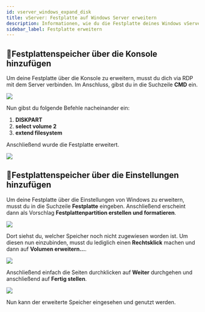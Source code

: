 ```yaml
---
id: vserver_windows_expand_disk
title: vServer: Festplatte auf Windows Server erweitern
description: Informationen, wie du die Festplatte deines Windows vServers von ZAP-Hosting nach einem Upgrade erweitern kannst - ZAP-Hosting.com Dokumentationen
sidebar_label: Festplatte erweitern
---
```


## 💾Festplattenspeicher über die Konsole hinzufügen

Um deine Festplatte über die Konsole zu erweitern, musst du dich via RDP mit dem Server verbinden. Im Anschluss, gibst du in die Suchzeile **CMD** ein.

![](https://screensaver01.zap-hosting.com/index.php/s/LxemaKjEetCRKzy/preview)

Nun gibst du folgende Befehle nacheinander ein: 
1. **DISKPART**
2. **select volume 2**
3. **extend filesystem**

Anschließend wurde die Festplatte erweitert.

![](https://screensaver01.zap-hosting.com/index.php/s/ZE4LJAQBraGMb7J/preview)

## 💾Festplattenspeicher über die Einstellungen hinzufügen

Um deine Festplatte über die Einstellungen von Windows zu erweitern, musst du in die Suchzeile **Festplatte** eingeben. Anschließend erscheint dann als Vorschlag **Festplattenpartition erstellen und formatieren**.

![](https://screensaver01.zap-hosting.com/index.php/s/nNKPr2rENxHAnQq/preview)

Dort siehst du, welcher Speicher noch nicht zugewiesen worden ist. Um diesen nun einzubinden, musst du lediglich einen **Rechtsklick** machen und dann auf **Volumen erweitern...**.

![](https://screensaver01.zap-hosting.com/index.php/s/TSRZsFC4YTwjNwY/preview)

Anschließend einfach die Seiten durchklicken auf **Weiter** durchgehen und anschließend auf **Fertig stellen**.

![](https://screensaver01.zap-hosting.com/index.php/s/2fbeX38CocBQijw/preview)

Nun kann der erweiterte Speicher eingesehen und genutzt werden.
